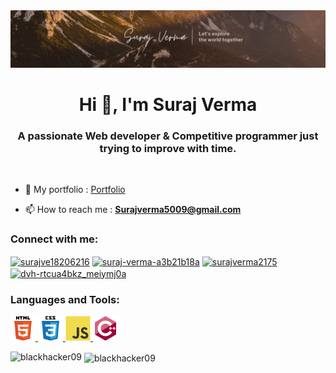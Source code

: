 <img src="banner.jpg" alt="#banner" width="" height="">
<!--<img src="https://media.giphy.com/media/hvRJCLFzcasrR4ia7z/giphy.gif" width="28">  -->
<h1 align="center">Hi 👋, I'm Suraj Verma</h1>
<h3 align="center">A passionate Web developer & Competitive programmer just trying to improve with time.</h3>

<!-- <p align="left"> <img src="https://komarev.com/ghpvc/?username=blackhacker09&label=Profile%20views&color=0e75b6&style=flat" alt="blackhacker09" /> </p>
 -->
&nbsp;

<!-- - 🔭 I’m currently working on **personal project** -->

<!-- - 🌱 I’m currently learning **backend framework** -->

- 👦 My portfolio : [Portfolio](https://blackhacker09.github.io/PERSONAL_SITE/)

- 📫 How to reach me : **Surajverma5009@gmail.com**

<!-- - ⚡ Fun fact : **Loves ❤️ Creativity, Designing and Imagination ,but as Part-Time .** -->


<h3 align="left">Connect with me:</h3>
<p align="left">
<a href="https://twitter.com/surajve18206216" target="blank"><img align="center" src="https://raw.githubusercontent.com/rahuldkjain/github-profile-readme-generator/master/src/images/icons/Social/twitter.svg" alt="surajve18206216" height="30" width="40" /></a>
<a href="https://linkedin.com/in/suraj-verma-a3b21b18a" target="blank"><img align="center" src="https://raw.githubusercontent.com/rahuldkjain/github-profile-readme-generator/master/src/images/icons/Social/linked-in-alt.svg" alt="suraj-verma-a3b21b18a" height="30" width="40" /></a>
<a href="https://instagram.com/surajverma2175" target="blank"><img align="center" src="https://raw.githubusercontent.com/rahuldkjain/github-profile-readme-generator/master/src/images/icons/Social/instagram.svg" alt="surajverma2175" height="30" width="40" /></a>
<a href="https://www.youtube.com/channel/UCdVh-rTCUA4bkZ_mEIYmj0A" target="blank"><img align="center" src="https://raw.githubusercontent.com/rahuldkjain/github-profile-readme-generator/master/src/images/icons/Social/youtube.svg" alt="dvh-rtcua4bkz_meiymj0a" height="30" width="40" /></a>
</p>


<h3 align="left">Languages and Tools:</h3>
<p align="left"> <a href="https://www.w3.org/html/" target="_blank"> <img src="https://raw.githubusercontent.com/devicons/devicon/master/icons/html5/html5-original-wordmark.svg" alt="html5" width="40" height="40"/> </a> <a href="https://www.w3schools.com/css/" target="_blank"> <img src="https://raw.githubusercontent.com/devicons/devicon/master/icons/css3/css3-original-wordmark.svg" alt="css3" width="40" height="40"/> </a>    <a href="https://developer.mozilla.org/en-US/docs/Web/JavaScript" target="_blank"> <img src="https://raw.githubusercontent.com/devicons/devicon/master/icons/javascript/javascript-original.svg" alt="javascript" width="40" height="40"/> </a> <a href="https://www.w3schools.com/cpp/" target="_blank"> <img src="https://raw.githubusercontent.com/devicons/devicon/master/icons/cplusplus/cplusplus-original.svg" alt="cplusplus" width="40" height="40"/> </a>  </p>

<p><img align="left" src="https://github-readme-stats.vercel.app/api/top-langs?username=blackhacker09&show_icons=true&locale=en&layout=compact" alt="blackhacker09 " /></p>

<p>&nbsp;<img align="center" src="https://github-readme-stats.vercel.app/api?username=blackhacker09&show_icons=true&locale=en" alt="blackhacker09" /></p>
